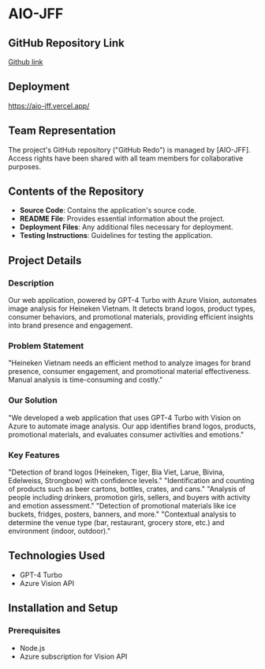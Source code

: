 # AIO-JFF

## GitHub Repository Link
[Github link](https://github.com/HMy2912/AIO-JFF)

## Deployment
https://aio-jff.vercel.app/

## Team Representation
The project's GitHub repository ("GitHub Redo") is managed by [AIO-JFF]. Access rights have been shared with all team members for collaborative purposes.

## Contents of the Repository
- **Source Code**: Contains the application's source code.
- **README File**: Provides essential information about the project.
- **Deployment Files**: Any additional files necessary for deployment.
- **Testing Instructions**: Guidelines for testing the application.

## Project Details

### Description
Our web application, powered by GPT-4 Turbo with Azure Vision, automates image analysis for Heineken Vietnam. It detects brand logos, product types, consumer behaviors, and promotional materials, providing efficient insights into brand presence and engagement.

### Problem Statement
"Heineken Vietnam needs an efficient method to analyze images for brand presence, consumer engagement, and promotional material effectiveness. Manual analysis is time-consuming and costly."
### Our Solution
"We developed a web application that uses GPT-4 Turbo with Vision on Azure to automate image analysis. Our app identifies brand logos, products, promotional materials, and evaluates consumer activities and emotions."
### Key Features
"Detection of brand logos (Heineken, Tiger, Bia Viet, Larue, Bivina, Edelweiss, Strongbow) with confidence levels."
"Identification and counting of products such as beer cartons, bottles, crates, and cans."
"Analysis of people including drinkers, promotion girls, sellers, and buyers with activity and emotion assessment."
"Detection of promotional materials like ice buckets, fridges, posters, banners, and more."
"Contextual analysis to determine the venue type (bar, restaurant, grocery store, etc.) and environment (indoor, outdoor)."

## Technologies Used
- GPT-4 Turbo
- Azure Vision API

## Installation and Setup
### Prerequisites
- Node.js
- Azure subscription for Vision API
